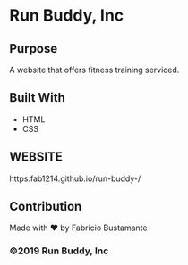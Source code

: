 # Run Buddy, Inc

## Purpose
A website that offers fitness training serviced.

## Built With
* HTML
* CSS

## WEBSITE
https:fab1214.github.io/run-buddy-/

## Contribution
Made with ❤️ by Fabricio Bustamante

### ©️2019 Run Buddy, Inc 
